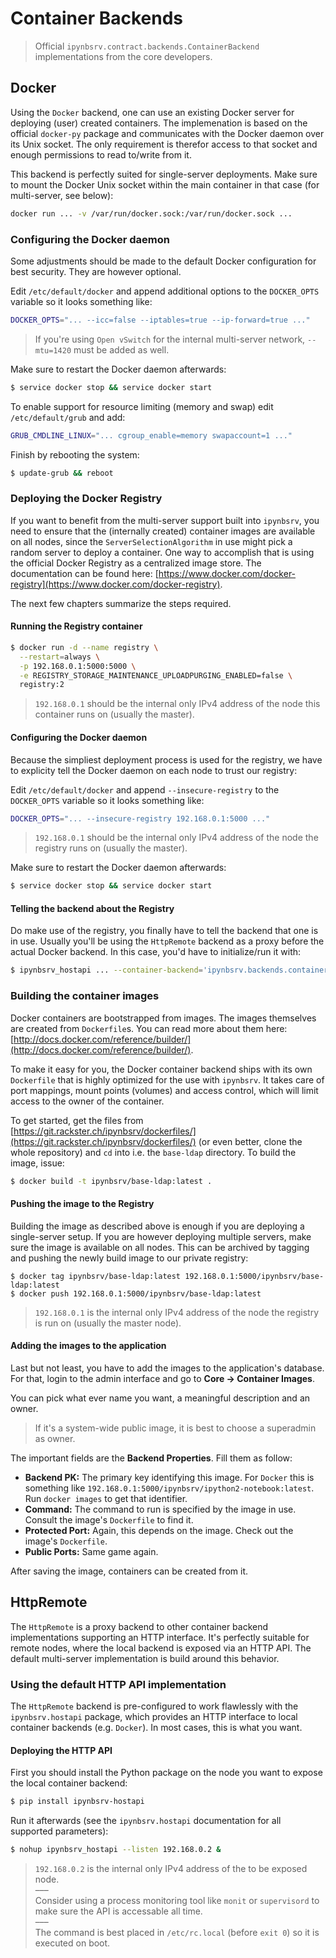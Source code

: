 # Container Backends

> Official `ipynbsrv.contract.backends.ContainerBackend` implementations from the core developers.

## Docker

Using the `Docker` backend, one can use an existing Docker server for deploying (user) created containers. The implemenation is based on the official `docker-py` package and communicates with the Docker daemon over its Unix socket. The only requirement is therefor access to that socket and enough permissions to read to/write from it.

This backend is perfectly suited for single-server deployments. Make sure to mount the Docker Unix socket within the main container in that case (for multi-server, see below):

```bash
docker run ... -v /var/run/docker.sock:/var/run/docker.sock ...
```

### Configuring the Docker daemon

Some adjustments should be made to the default Docker configuration for best security. They are however optional.

Edit `/etc/default/docker` and append additional options to the `DOCKER_OPTS` variable so it looks something like:

```bash
DOCKER_OPTS="... --icc=false --iptables=true --ip-forward=true ..."
```

> If you're using `Open vSwitch` for the internal multi-server network, `--mtu=1420` must be added as well.

Make sure to restart the Docker daemon afterwards:

```bash
$ service docker stop && service docker start
```

To enable support for resource limiting (memory and swap) edit `/etc/default/grub` and add:

```bash
GRUB_CMDLINE_LINUX="... cgroup_enable=memory swapaccount=1 ..."
```

Finish by rebooting the system:

```bash
$ update-grub && reboot
```

### Deploying the Docker Registry

If you want to benefit from the multi-server support built into `ipynbsrv`, you need to ensure that the (internally created) container images are available on all nodes, since the `ServerSelectionAlgorithm` in use might pick a random server to deploy a container.
One way to accomplish that is using the official Docker Registry as a centralized image store. The documentation can be found here: [https://www.docker.com/docker-registry](https://www.docker.com/docker-registry).

The next few chapters summarize the steps required.

#### Running the Registry container

```bash
$ docker run -d --name registry \
  --restart=always \
  -p 192.168.0.1:5000:5000 \
  -e REGISTRY_STORAGE_MAINTENANCE_UPLOADPURGING_ENABLED=false \
  registry:2
```

> `192.168.0.1` should be the internal only IPv4 address of the node this container runs on (usually the master).

#### Configuring the Docker daemon

Because the simpliest deployment process is used for the registry, we have to explicity tell the Docker daemon on each node to trust our registry:

Edit `/etc/default/docker` and append `--insecure-registry` to the `DOCKER_OPTS` variable so it looks something like:

```bash
DOCKER_OPTS="... --insecure-registry 192.168.0.1:5000 ..."
```

> `192.168.0.1` should be the internal only IPv4 address of the node the registry runs on (usually the master).

Make sure to restart the Docker daemon afterwards:

```bash
$ service docker stop && service docker start
```

#### Telling the backend about the Registry

Do make use of the registry, you finally have to tell the backend that one is in use. Usually you'll be using the `HttpRemote` backend as a proxy before the actual Docker backend. In this case, you'd have to initialize/run it with:

```bash
$ ipynbsrv_hostapi ... --container-backend='ipynbsrv.backends.container_backends.Docker' --container-backend-args='{"registry": "192.168.0.1:5000"}' ...
```

### Building the container images

Docker containers are bootstrapped from images. The images themselves are created from `Dockerfile`s. You can read more about them here: [http://docs.docker.com/reference/builder/](http://docs.docker.com/reference/builder/).

To make it easy for you, the Docker container backend ships with its own `Dockerfile` that is highly optimized for the use with `ipynbsrv`. It takes care of port mappings, mount points (volumes) and access control, which will limit access to the owner of the container.

To get started, get the files from [https://git.rackster.ch/ipynbsrv/dockerfiles/](https://git.rackster.ch/ipynbsrv/dockerfiles/) (or even better, clone the whole repository) and `cd` into i.e. the `base-ldap` directory. To build the image, issue:

```bash
$ docker build -t ipynbsrv/base-ldap:latest .
```

#### Pushing the image to the Registry

Building the image as described above is enough if you are deploying a single-server setup. If you are however deploying multiple servers, make sure the image is available on all nodes. This can be archived by tagging and pushing the newly build image to our private registry:

```
$ docker tag ipynbsrv/base-ldap:latest 192.168.0.1:5000/ipynbsrv/base-ldap:latest
$ docker push 192.168.0.1:5000/ipynbsrv/base-ldap:latest
```

> `192.168.0.1` is the internal only IPv4 address of the node the registry is run on (usually the master node).

#### Adding the images to the application

Last but not least, you have to add the images to the application's database. For that, login to the admin interface and go to **Core -> Container Images**.

You can pick what ever name you want, a meaningful description and an owner.

> If it's a system-wide public image, it is best to choose a superadmin as owner.

The important fields are the **Backend Properties**. Fill them as follow:

- **Backend PK:** The primary key identifying this image. For `Docker` this is something like `192.168.0.1:5000/ipynbsrv/ipython2-notebook:latest`. Run `docker images` to get that identifier.
- **Command:** The command to run is specified by the image in use. Consult the image's `Dockerfile` to find it.
- **Protected Port:** Again, this depends on the image. Check out the image's `Dockerfile`.
- **Public Ports:** Same game again.

After saving the image, containers can be created from it.

## HttpRemote

The `HttpRemote` is a proxy backend to other container backend implementations supporting an HTTP interface. It's perfectly suitable for remote nodes, where the local backend is exposed via an HTTP API. The default multi-server implementation is build around this behavior.

### Using the default HTTP API implementation

The `HttpRemote` backend is pre-configured to work flawlessly with the `ipynbsrv.hostapi` package, which provides an HTTP interface to local container backends (e.g. `Docker`). In most cases, this is what you want.

#### Deploying the HTTP API

First you should install the Python package on the node you want to expose the local container backend:

```bash
$ pip install ipynbsrv-hostapi
```

Run it afterwards (see the `ipynbsrv.hostapi` documentation for all supported parameters):

```bash
$ nohup ipynbsrv_hostapi --listen 192.168.0.2 &
```

> `192.168.0.2` is the internal only IPv4 address of the to be exposed node.    
> –––    
> Consider using a process monitoring tool like `monit` or `supervisord` to make sure the API is accessable all time.    
> –––  
> The command is best placed in `/etc/rc.local` (before `exit 0`) so it is executed on boot.